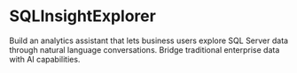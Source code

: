 # SQLInsightExplorer
Build an analytics assistant that lets business users explore SQL Server data through natural language conversations. Bridge traditional enterprise data with AI capabilities.
